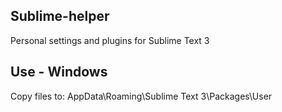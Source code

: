 Sublime-helper
---------------
Personal settings and plugins for Sublime Text 3

Use - Windows
---------------
Copy files to: AppData\Roaming\Sublime Text 3\Packages\User
